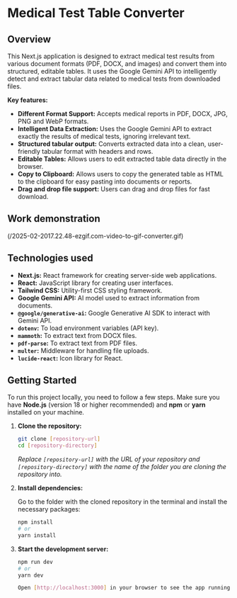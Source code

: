 # Medical Test Table Converter

## Overview

This Next.js application is designed to extract medical test results from various document formats (PDF, DOCX, and images) and convert them into structured, editable tables. It uses the Google Gemini API to intelligently detect and extract tabular data related to medical tests from downloaded files.

**Key features:**

* **Different Format Support:** Accepts medical reports in PDF, DOCX, JPG, PNG and WebP formats.
* **Intelligent Data Extraction:** Uses the Google Gemini API to extract exactly the results of medical tests, ignoring irrelevant text.
* **Structured tabular output:** Converts extracted data into a clean, user-friendly tabular format with headers and rows.
* **Editable Tables:** Allows users to edit extracted table data directly in the browser.
* **Copy to Clipboard:** Allows users to copy the generated table as HTML to the clipboard for easy pasting into documents or reports.
* **Drag and drop file support:** Users can drag and drop files for fast download.

## Work demonstration

(/2025-02-2017.22.48-ezgif.com-video-to-gif-converter.gif)

## Technologies used

* **Next.js:** React framework for creating server-side web applications.
* **React:** JavaScript library for creating user interfaces.
* **Tailwind CSS:** Utility-first CSS styling framework.
* **Google Gemini API:** AI model used to extract information from documents.
* **`@google/generative-ai`:** Google Generative AI SDK to interact with Gemini API.
* **`dotenv`:** To load environment variables (API key).
* **`mammoth`:** To extract text from DOCX files.
* **`pdf-parse`:** To extract text from PDF files.
* **`multer`:** Middleware for handling file uploads.
* **`lucide-react`:** Icon library for React.

## Getting Started

To run this project locally, you need to follow a few steps. Make sure you have **Node.js** (version 18 or higher recommended) and **npm** or **yarn** installed on your machine.

1. **Clone the repository:**

    ```bash
    git clone [repository-url]
    cd [repository-directory]
    ```

    *Replace `[repository-url]` with the URL of your repository and `[repository-directory]` with the name of the folder you are cloning the repository into.*

2. **Install dependencies:**

    Go to the folder with the cloned repository in the terminal and install the necessary packages:

    ```bash
    npm install
    # or
    yarn install
    ```
3. **Start the development server:**

    ```bash
    npm run dev
    # or
    yarn dev

    Open [http://localhost:3000] in your browser to see the app running.